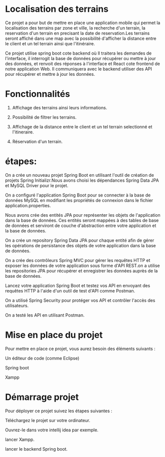 # Localisation des terrains
 Ce projet a pour but de mettre en place une application mobile qui permet la localisation des terrains par zone et ville, la recherche d'un terrain, la reservation d'un terrain en precisant la date de reservation.Les terrains seront affiché dans une map avec la possibilité d'afficher la distance entre le client et un tel terrain ainsi que l'itinéraire.
 
 Ce projet utilise spring boot cote backend où Il traitera les demandes de  l'interface, il interrogit la base de données pour récupérer ou mettre à jour des données, et renvoit des réponses à l'interface et React cote frontend de notre application Web. Il communiquera avec le backend utiliser des API pour récupérer et mettre à jour les données.

# Fonctionnalités

1. Affichage des terrains ainsi leurs informations.

2. Possibilité de filtrer les terrains.

3. Affichage de la distance entre le client et un tel terrain selectionné et l'itineraire.

4. Réservation d'un terrain.

# étapes:

 On a crée un nouveau projet Spring Boot en utilisant l'outil de création de projets Spring Initializr.Nous avons choisi les dépendances Spring Data JPA et MySQL Driver pour le projet.

On a configuré l'application Spring Boot pour se connecter à la base de données MySQL en modifiant les propriétés de connexion dans le fichier application.properties.

Nous avons crée des entités JPA pour représenter les objets de l'application dans la base de données. Ces entités seront mappées à des tables de base de données et serviront de couche d'abstraction entre votre application et la base de données.

On a crée un repository Spring Data JPA pour chaque entité afin de gérer les opérations de persistance des objets de votre application dans la base de données.

On a crée des contrôleurs Spring MVC pour gérer les requêtes HTTP et exposer les données de votre application sous forme d'API REST.on a utilise  les repositories JPA pour récupérer et enregistrer les données auprès de la base de données.

Lancez votre application Spring Boot et testez vos API en envoyant des requêtes HTTP à l'aide d'un outil de test d'API comme Postman.

On a utilisé Spring Security pour protéger vos API et contrôler l'accès des utilisateurs.

On a testé les API en utilisant Postman.

# Mise en place du projet

Pour mettre en place ce projet, vous aurez besoin des éléments suivants :

Un éditeur de code (comme Eclipse)

Spring boot

Xampp

# Démarrage projet

Pour déployer ce projet suivez les étapes suivantes :

Téléchargez le projet sur votre ordinateur.

Ouvrez-le dans votre intellij idea par exemple.

lancer Xampp.

lancer le backend Spring boot.
